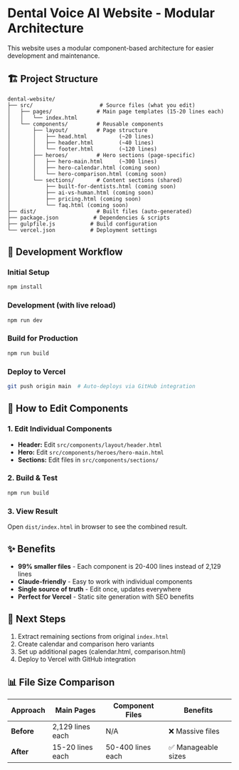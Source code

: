 # Dental Voice AI Website - Modular Architecture

This website uses a modular component-based architecture for easier development and maintenance.

## 🏗️ Project Structure

```
dental-website/
├── src/                     # Source files (what you edit)
│   ├── pages/              # Main page templates (15-20 lines each)
│   │   └── index.html
│   └── components/         # Reusable components
│       ├── layout/         # Page structure
│       │   ├── head.html          (~20 lines)
│       │   ├── header.html        (~40 lines)
│       │   └── footer.html        (~120 lines)
│       ├── heroes/         # Hero sections (page-specific)
│       │   ├── hero-main.html     (~300 lines)
│       │   ├── hero-calendar.html (coming soon)
│       │   └── hero-comparison.html (coming soon)
│       └── sections/       # Content sections (shared)
│           ├── built-for-dentists.html (coming soon)
│           ├── ai-vs-human.html (coming soon)
│           ├── pricing.html (coming soon)
│           └── faq.html (coming soon)
├── dist/                   # Built files (auto-generated)
├── package.json           # Dependencies & scripts
├── gulpfile.js           # Build configuration
└── vercel.json           # Deployment settings
```

## 🚀 Development Workflow

### Initial Setup
```bash
npm install
```

### Development (with live reload)
```bash
npm run dev
```

### Build for Production
```bash
npm run build
```

### Deploy to Vercel
```bash
git push origin main  # Auto-deploys via GitHub integration
```

## 📝 How to Edit Components

### 1. Edit Individual Components
- **Header:** Edit `src/components/layout/header.html`
- **Hero:** Edit `src/components/heroes/hero-main.html`
- **Sections:** Edit files in `src/components/sections/`

### 2. Build & Test
```bash
npm run build
```

### 3. View Result
Open `dist/index.html` in browser to see the combined result.

## ✨ Benefits

- **99% smaller files** - Each component is 20-400 lines instead of 2,129 lines
- **Claude-friendly** - Easy to work with individual components
- **Single source of truth** - Edit once, updates everywhere
- **Perfect for Vercel** - Static site generation with SEO benefits

## 🔄 Next Steps

1. Extract remaining sections from original `index.html`
2. Create calendar and comparison hero variants
3. Set up additional pages (calendar.html, comparison.html)
4. Deploy to Vercel with GitHub integration

## 📊 File Size Comparison

| Approach | Main Pages | Component Files | Benefits |
|----------|------------|-----------------|----------|
| **Before** | 2,129 lines each | N/A | ❌ Massive files |
| **After** | 15-20 lines each | 50-400 lines each | ✅ Manageable sizes |
